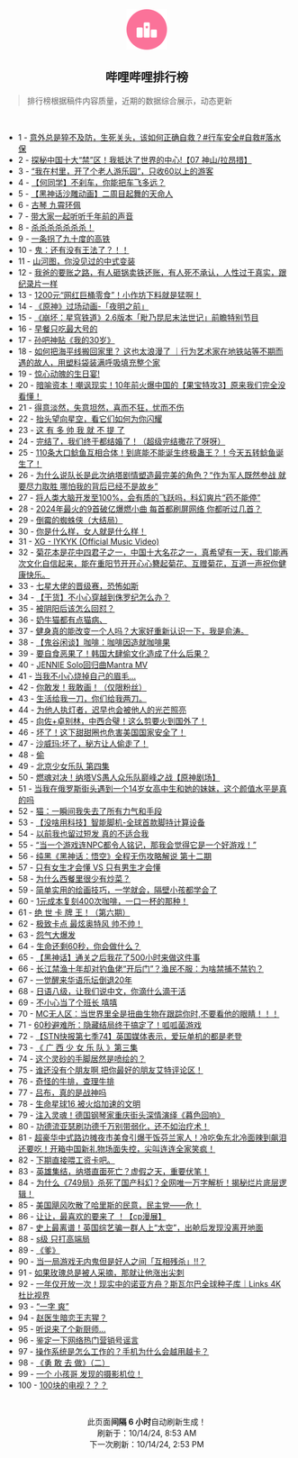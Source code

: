 <div align="center">
    <img src="./assets/icon_rank.png" alt="logo" />
    <h2>哔哩哔哩排行榜</h>
</div>

> 排行榜根据稿件内容质量，近期的数据综合展示，动态更新

<br />

<ul><li><span>1 - <a href=https://www.bilibili.com/BV1JA25YcELz>意外总是猝不及防，生死关头，该如何正确自救？#行车安全#自救#落水保</a></span></li><li><span>2 - <a href=https://www.bilibili.com/BV12Q2mYiEBA>探秘中国十大“禁”区！我抵达了世界的中心!【07&nbsp;神山/拉昂措】</a></span></li><li><span>3 - <a href=https://www.bilibili.com/BV1Zm22YJEEV>“我在村里，开了个老人游乐园”，只收60以上的游客</a></span></li><li><span>4 - <a href=https://www.bilibili.com/BV1Pj2mYhENN>【何同学】不刹车，你能把车飞多远？</a></span></li><li><span>5 - <a href=https://www.bilibili.com/BV16n2VYfEKh>【黑神话沙雕动画】二周目起舞的天命人</a></span></li><li><span>6 - <a href=https://www.bilibili.com/BV1bk2VYyESc>古琴&nbsp;九霄环佩</a></span></li><li><span>7 - <a href=https://www.bilibili.com/BV14y21YYEdC>带大家一起听听千年前的声音</a></span></li><li><span>8 - <a href=https://www.bilibili.com/BV1C42hYUEyN>杀杀杀杀杀杀杀！</a></span></li><li><span>9 - <a href=https://www.bilibili.com/BV1jU22YSEgH>一条拐了九十度的高铁</a></span></li><li><span>10 - <a href=https://www.bilibili.com/BV1b621YKEh9>鬼：还有没有王法了？！！</a></span></li><li><span>11 - <a href=https://www.bilibili.com/BV1Lp2RYzEpX>山河图，你没见过的中式变装</a></span></li><li><span>12 - <a href=https://www.bilibili.com/BV1Hp2bYCEy3>我爸的要账之路，有人砸锅卖铁还账，有人死不承认，人性过于真实，跟纪录片一样</a></span></li><li><span>13 - <a href=https://www.bilibili.com/BV1eh21YGEcu>1200元“网红巨桶零食”！小作坊下料就是猛啊！</a></span></li><li><span>14 - <a href=https://www.bilibili.com/BV1ET25YtEFr>《原神》过场动画-「夜明之前」</a></span></li><li><span>15 - <a href=https://www.bilibili.com/BV1Sy2mY3E7z>《崩坏：星穹铁道》2.6版本「毗乃昆尼末法世记」前瞻特别节目</a></span></li><li><span>16 - <a href=https://www.bilibili.com/BV1kj2mY8Eh4>早餐只吃最大号的</a></span></li><li><span>17 - <a href=https://www.bilibili.com/BV1h12SYEEQs>孙吧神贴《我的30岁》</a></span></li><li><span>18 - <a href=https://www.bilibili.com/BV1ev2mY7Efm>如何把海平线搬回家里？&nbsp;这也太浪漫了&nbsp;｜行为艺术家在地铁站等不期而遇的故人，用塑料袋装满呼吸填充整个家</a></span></li><li><span>19 - <a href=https://www.bilibili.com/BV1eb23Y1EoQ>惊心动魄的生日宴!</a></span></li><li><span>20 - <a href=https://www.bilibili.com/BV1ie2SYdEVW>暗喻资本！嘲讽现实！10年前火爆中国的【果宝特攻3】原来我们完全没看懂！</a></span></li><li><span>21 - <a href=https://www.bilibili.com/BV1Sd2JYFEiK>得意淡然，失意坦然，喜而不狂，忧而不伤</a></span></li><li><span>22 - <a href=https://www.bilibili.com/BV1Fo23YtEf3>抬头望向星空，看它们如何为你闪耀</a></span></li><li><span>23 - <a href=https://www.bilibili.com/BV1Kg2mYvE3p>这&nbsp;有&nbsp;多&nbsp;帅&nbsp;我&nbsp;就&nbsp;不&nbsp;提&nbsp;了</a></span></li><li><span>24 - <a href=https://www.bilibili.com/BV1xn2hYXEdR>完结了，我们终于都结婚了！（超级完结撒花了呀呀）</a></span></li><li><span>25 - <a href=https://www.bilibili.com/BV1Dq23YgENj>110条大口鲶鱼互相合体！到底能不能诞生终极蛊王？！今天五转鲶鱼诞生了！</a></span></li><li><span>26 - <a href=https://www.bilibili.com/BV16Z23YdEuE>为什么说队长是此次纳塔剧情塑造最完美的角色？“作为军人既然参战&nbsp;就要尽力取胜&nbsp;哪怕我的背后已经不是故乡”</a></span></li><li><span>27 - <a href=https://www.bilibili.com/BV1Hi22YZEZL>将人类大脑开发至100%，会有质的飞跃吗，科幻爽片“药不能停”</a></span></li><li><span>28 - <a href=https://www.bilibili.com/BV16a29YCEes>2024年最火的9首破亿爆燃小曲&nbsp;每首都刷屏网络&nbsp;你都听过几首？</a></span></li><li><span>29 - <a href=https://www.bilibili.com/BV1vP2hYvE7k>倒霉的蜘蛛侠（大结局）</a></span></li><li><span>30 - <a href=https://www.bilibili.com/BV1pi22YZE2c>你是什么样，女人就是什么样！</a></span></li><li><span>31 - <a href=https://www.bilibili.com/BV1v922YjEEf>XG&nbsp;-&nbsp;IYKYK&nbsp;(Official&nbsp;Music&nbsp;Video)</a></span></li><li><span>32 - <a href=https://www.bilibili.com/BV1kV23YdEj8>菊花本是花中四君子之一，中国十大名花之一，真希望有一天，我们能再次文化自信起来，能在重阳节开开心心簪起菊花、互赠菊花，互道一声祝你健康快乐。</a></span></li><li><span>33 - <a href=https://www.bilibili.com/BV1oR2DYcEer>七星大佬的晋级赛，恐怖如斯</a></span></li><li><span>34 - <a href=https://www.bilibili.com/BV1P62DYrETf>【干货】不小心穿越到侏罗纪怎么办？</a></span></li><li><span>35 - <a href=https://www.bilibili.com/BV1h52gYTEkQ>被阴阳后该怎么回怼？</a></span></li><li><span>36 - <a href=https://www.bilibili.com/BV1ar2mYVEu3>奶牛猫都有点猫病、</a></span></li><li><span>37 - <a href=https://www.bilibili.com/BV1H923YbEbM>健身真的能改变一个人吗？大家好重新认识一下，我是俞涛。</a></span></li><li><span>38 - <a href=https://www.bilibili.com/BV1YT2hYaEWw>【鬼谷闲谈】咖啡：咖啡因造就咖啡果</a></span></li><li><span>39 - <a href=https://www.bilibili.com/BV1WD21YbEkD>要自食恶果了！韩国大肆偷文化造成了什么后果？</a></span></li><li><span>40 - <a href=https://www.bilibili.com/BV1HD2CYDEh4>JENNIE&nbsp;Solo回归曲Mantra&nbsp;MV</a></span></li><li><span>41 - <a href=https://www.bilibili.com/BV1kg23YZEWU>当我不小心烧掉自己的眉毛...</a></span></li><li><span>42 - <a href=https://www.bilibili.com/BV1tC23YKEYw>你敢发！我敢画！（仅限粉丝）</a></span></li><li><span>43 - <a href=https://www.bilibili.com/BV1se22YFEKj>生活给我一刀，你们给我两刀。</a></span></li><li><span>44 - <a href=https://www.bilibili.com/BV1Z82SYbEX5>为他人执灯者，迟早也会被他人的光芒照亮</a></span></li><li><span>45 - <a href=https://www.bilibili.com/BV15w2MYqE83>向佐+卓别林，中西合璧！这么剪要火到国外了！</a></span></li><li><span>46 - <a href=https://www.bilibili.com/BV1pv22YbEzr>坏了！这下甜甜圈也危害美国国家安全了！</a></span></li><li><span>47 - <a href=https://www.bilibili.com/BV1aa23YCEex>沙威玛:坏了，秘方让人偷走了！</a></span></li><li><span>48 - <a href=https://www.bilibili.com/BV1jN2WYDELk>偷</a></span></li><li><span>49 - <a href=https://www.bilibili.com/BV1F928YGEbL>北京少女乐队&nbsp;第四集</a></span></li><li><span>50 - <a href=https://www.bilibili.com/BV1Xo2GYLEc2>燃魂对决！纳塔VS愚人众乐队巅峰之战【原神剧场】</a></span></li><li><span>51 - <a href=https://www.bilibili.com/BV1Vu2gY6EJL>当我在俄罗斯街头遇到一个14岁女高中生和她的妹妹，这个颜值水平是真的吗</a></span></li><li><span>52 - <a href=https://www.bilibili.com/BV1ei2mY2EpT>猫：一瞬间我失去了所有力气和手段</a></span></li><li><span>53 - <a href=https://www.bilibili.com/BV1au2hYcESz>【没啥用科技】智能脚机-全球首款脚持计算设备</a></span></li><li><span>54 - <a href=https://www.bilibili.com/BV1e62SYQEKg>以前我也留过短发&nbsp;真的不适合我</a></span></li><li><span>55 - <a href=https://www.bilibili.com/BV1jw2gYLEFT>“当一个游戏连NPC都令人铭记，那我会觉得它是一个好游戏！”</a></span></li><li><span>56 - <a href=https://www.bilibili.com/BV1fs2iYsESJ>纯黑《黑神话：悟空》全程无伤攻略解说&nbsp;第十二期</a></span></li><li><span>57 - <a href=https://www.bilibili.com/BV1Wj2mYhEeG>只有女生才会懂&nbsp;VS&nbsp;只有男生才会懂</a></span></li><li><span>58 - <a href=https://www.bilibili.com/BV1vd2UYXEZk>为什么西餐里很少有炒菜？</a></span></li><li><span>59 - <a href=https://www.bilibili.com/BV1LQ22YmEau>简单实用的绘画技巧，一学就会，隔壁小孩都学会了</a></span></li><li><span>60 - <a href=https://www.bilibili.com/BV1DG29Y4Ebv>1元成本复刻400次咖啡，一口一杯的那种！</a></span></li><li><span>61 - <a href=https://www.bilibili.com/BV1x92mYKEDa>绝&nbsp;世&nbsp;卡&nbsp;牌&nbsp;王！（第六期）</a></span></li><li><span>62 - <a href=https://www.bilibili.com/BV1Xg2HYBEKm>极致卡点&nbsp;最炫奥特风&nbsp;帅不帅！</a></span></li><li><span>63 - <a href=https://www.bilibili.com/BV16Y2hYyEm2>怨气大爆发</a></span></li><li><span>64 - <a href=https://www.bilibili.com/BV1Et1XYeEoy>生命还剩60秒，你会做什么？</a></span></li><li><span>65 - <a href=https://www.bilibili.com/BV1NB2tYyEk8>【黑神话】通关之后我花了500小时来做这件事</a></span></li><li><span>66 - <a href=https://www.bilibili.com/BV1e82CYNEFa>长江禁渔十年却对钓鱼佬“开后门”？渔民不服：为啥禁捕不禁钓？</a></span></li><li><span>67 - <a href=https://www.bilibili.com/BV1tT2VYzENg>一觉醒来华语乐坛倒退20年</a></span></li><li><span>68 - <a href=https://www.bilibili.com/BV11C2uYtELJ>日语八级，让我们说中文，你滴什么滴干活</a></span></li><li><span>69 - <a href=https://www.bilibili.com/BV1Kh22YwEKi>不小心当了个班长&nbsp;嘻嘻</a></span></li><li><span>70 - <a href=https://www.bilibili.com/BV12223YPEeQ>MC无人区：当世界里全是扭曲生物在跟踪你时,不要看他的眼睛！！！</a></span></li><li><span>71 - <a href=https://www.bilibili.com/BV1gJ25YJECm>60秒避难所：隐藏结局终于搞定了！呱呱菌游戏</a></span></li><li><span>72 - <a href=https://www.bilibili.com/BV1612zYBEzj>【STN快报第七季74】英国媒体表示，爱玩单机的都是老登</a></span></li><li><span>73 - <a href=https://www.bilibili.com/BV1eF2bYbEej>《&nbsp;广&nbsp;西&nbsp;少&nbsp;女&nbsp;乐&nbsp;队&nbsp;》第三集</a></span></li><li><span>74 - <a href=https://www.bilibili.com/BV12H29YnEkS>这个灵砂的手脚居然是喷绘的？</a></span></li><li><span>75 - <a href=https://www.bilibili.com/BV1M8xEe4E6A>谁还没有个朋友啊&nbsp;把你最好的朋友艾特评论区！</a></span></li><li><span>76 - <a href=https://www.bilibili.com/BV16b2bYzEMh>奇怪的牛排，查理牛排</a></span></li><li><span>77 - <a href=https://www.bilibili.com/BV1na2hYLEFH>吕布，真的是战神吗</a></span></li><li><span>78 - <a href=https://www.bilibili.com/BV1GW2DYpE3N>生命星球16&nbsp;被火焰加速的文明</a></span></li><li><span>79 - <a href=https://www.bilibili.com/BV1Dw2SYmEZG>注入灵魂！德国钢琴家重庆街头深情演绎《暮色回响》</a></span></li><li><span>80 - <a href=https://www.bilibili.com/BV1wk2UYaEHH>功德流亚瑟刷功德千万别带弱化，还不如治疗术！</a></span></li><li><span>81 - <a href=https://www.bilibili.com/BV1dY2mYUE5x>超豪华中式路边摊夜市美食引爆干饭芬兰家人！冷吃兔东北冷面辣到飙泪还要吃！开箱中国新礼物场面失控，尖叫连连全家笑疯！</a></span></li><li><span>82 - <a href=https://www.bilibili.com/BV1Xz2mYyEpW>下期直接喂工资卡吧。</a></span></li><li><span>83 - <a href=https://www.bilibili.com/BV1562SYXEg4>英雄集结，纳塔直面死亡？虚假之天，重要伏笔！</a></span></li><li><span>84 - <a href=https://www.bilibili.com/BV1ux2UYVECP>为什么《749局》杀死了国产科幻？全网唯一万字解析！揭秘烂片底层逻辑！</a></span></li><li><span>85 - <a href=https://www.bilibili.com/BV1h72vY3ExE>美国飓风吹散了哈里斯的民意，民主党——危！</a></span></li><li><span>86 - <a href=https://www.bilibili.com/BV1Kq2DYCEeo>让让，最喜欢的要来了&nbsp;！【cp漫展】</a></span></li><li><span>87 - <a href=https://www.bilibili.com/BV1vr2JYzEuX>史上最离谱！英国综艺骗一群人上“太空”，出舱后发现没离开地面</a></span></li><li><span>88 - <a href=https://www.bilibili.com/BV1ga28Y4EiA>s级&nbsp;只打高端局</a></span></li><li><span>89 - <a href=https://www.bilibili.com/BV1Wa22YhE1h>《爹》</a></span></li><li><span>90 - <a href=https://www.bilibili.com/BV1ue2XYWEKz>当一局游戏无内鬼但是好人之间「互相残杀」!!？</a></span></li><li><span>91 - <a href=https://www.bilibili.com/BV19p28YaEci>如果玫瑰总是被人采摘，那就让他涨出尖刺</a></span></li><li><span>92 - <a href=https://www.bilibili.com/BV1iV2NYaEcF>一年仅开放一次！现实中的诺亚方舟？斯瓦尔巴全球种子库｜Links&nbsp;4K杜比视界</a></span></li><li><span>93 - <a href=https://www.bilibili.com/BV1mg2SYGEnq>“一字&nbsp;爽”</a></span></li><li><span>94 - <a href=https://www.bilibili.com/BV1UP2mYBEV6>赵医生暗恋王志猩？</a></span></li><li><span>95 - <a href=https://www.bilibili.com/BV1ZX2tYPEHb>听说来了个新厨师...</a></span></li><li><span>96 - <a href=https://www.bilibili.com/BV1SY28YREED>鉴定一下网络热门营销号谣言</a></span></li><li><span>97 - <a href=https://www.bilibili.com/BV1rc25YaEH4>操作系统是怎么工作的？手机为什么会越用越卡？</a></span></li><li><span>98 - <a href=https://www.bilibili.com/BV1is2RYME3p>《勇&nbsp;敢&nbsp;去&nbsp;做》（二）</a></span></li><li><span>99 - <a href=https://www.bilibili.com/BV1cg28YrEPe>一个&nbsp;小孩哥&nbsp;发现的摄影机位！</a></span></li><li><span>100 - <a href=https://www.bilibili.com/BV1no23Y4EgK>100块的电视？？？</a></span></li></ul>

<br />

<p align=center>此页面<strong>间隔 6 小时</strong>自动刷新生成！<br>刷新于：10/14/24, 8:53 AM<br>下一次刷新：10/14/24, 2:53 PM</p>